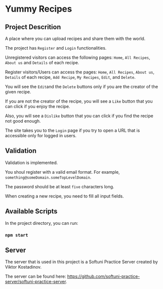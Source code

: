 # Yummy Recipes

## Project Descrition

A place where you can upload recipes and share them with the world.

The project has `Register` and `Login` functionalities.

Unregistered visitors can access the following pages: `Home`, `All Recipes`, `About us` and `Details` of each recipe.

Register visitors/Users can access the pages: `Home`, `All Recipes`, `About us`, `Details` of each recipe, `Add Recipe`, `My Recipes`, `Edit`, and `Delete`. 

You will see the `Edit`and the `Delete` buttons only if you are the creator of the given recipe.

If you are not the creator of the recipe, you will see a `Like` button that you can click if you enjoy the recipe.

Also, you will see a `Dislike` button that you can click if you find the recipe not good enough.

The site takes you to the `Login` page if you try to open a URL that is accessible only for logged in users.

## Validation

Validation is implemented.

You shoul register with a valid email format. For example, `something@someDomain.someTopLevelDomain`.

The password should be at least `five` characters long.

When creating a new recipe, you need to fill all input fields.

## Available Scripts

In the project directory, you can run:

### `npm start`

## Server

The server that is used in this project is a Softuni Practice Server created by Viktor Kostadinov.

The server can be found here: https://github.com/softuni-practice-server/softuni-practice-server.